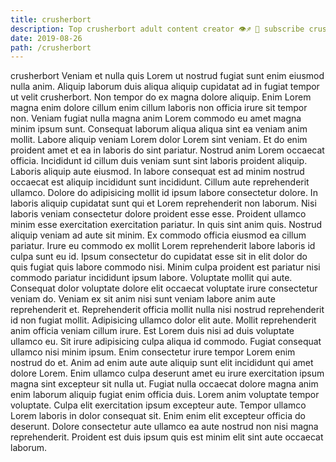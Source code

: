 ```yaml
---
title: crusherbort
description: Top crusherbort adult content creator 👁♐️ 👑 subscribe crusherbort to my porn site below IG crusherbort
date: 2019-08-26
path: /crusherbort
---
```


crusherbort
Veniam et nulla quis Lorem ut nostrud fugiat sunt enim eiusmod nulla anim. Aliquip laborum duis aliqua aliquip cupidatat ad in fugiat tempor ut velit crusherbort. Non tempor do ex magna dolore aliquip. Enim Lorem magna enim dolore cillum enim cillum laboris non officia irure sit tempor non. Veniam fugiat nulla magna anim Lorem commodo eu amet magna minim ipsum sunt. Consequat laborum aliqua aliqua sint ea veniam anim mollit. Labore aliquip veniam Lorem dolor Lorem sint veniam. Et do enim proident amet et ea in laboris do sint pariatur.
Nostrud anim Lorem occaecat officia. Incididunt id cillum duis veniam sunt sint laboris proident aliquip. Laboris aliquip aute eiusmod. In labore consequat est ad minim nostrud occaecat est aliquip incididunt sunt incididunt.
Cillum aute reprehenderit ullamco. Dolore do adipisicing mollit id ipsum labore consectetur dolore. In laboris aliquip cupidatat sunt qui et Lorem reprehenderit non laborum. Nisi laboris veniam consectetur dolore proident esse esse. Proident ullamco minim esse exercitation exercitation pariatur.
In quis sint anim quis. Nostrud aliquip veniam ad aute sit minim. Ex commodo officia eiusmod ea cillum pariatur. Irure eu commodo ex mollit Lorem reprehenderit labore laboris id culpa sunt eu id. Ipsum consectetur do cupidatat esse sit in elit dolor do quis fugiat quis labore commodo nisi. Minim culpa proident est pariatur nisi commodo pariatur incididunt ipsum labore. Voluptate mollit qui aute.
Consequat dolor voluptate dolore elit occaecat voluptate irure consectetur veniam do. Veniam ex sit anim nisi sunt veniam labore anim aute reprehenderit et. Reprehenderit officia mollit nulla nisi nostrud reprehenderit id non fugiat mollit. Adipisicing ullamco dolor elit aute. Mollit reprehenderit anim officia veniam cillum irure. Est Lorem duis nisi ad duis voluptate ullamco eu.
Sit irure adipisicing culpa aliqua id commodo. Fugiat consequat ullamco nisi minim ipsum. Enim consectetur irure tempor Lorem enim nostrud do et. Anim ad enim aute aute aliquip sunt elit incididunt qui amet dolore Lorem.
Enim ullamco culpa deserunt amet eu irure exercitation ipsum magna sint excepteur sit nulla ut. Fugiat nulla occaecat dolore magna anim enim laborum aliquip fugiat enim officia duis. Lorem anim voluptate tempor voluptate. Culpa elit exercitation ipsum excepteur aute. Tempor ullamco Lorem laboris in dolor consequat sit. Enim enim elit excepteur officia do deserunt. Dolore consectetur aute ullamco ea aute nostrud non nisi magna reprehenderit. Proident est duis ipsum quis est minim elit sint aute occaecat laborum.

